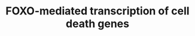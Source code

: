 ---
annotations:
- id: PW:0000717
  parent: regulatory pathway
  type: Pathway Ontology
  value: forkhead class O signaling pathway
authors:
- ReactomeTeam
- DeSl
description: FOXO transcription factors promote expression of several pro-apoptotic
  genes, such as FASLG (Brunet et al. 1999, Ciechomska et al. 2003, Chen et al. 2013,
  Li et al. 2015), PINK1 (Mei et al. 2009, Sengupta et al. 2011), BCL2L11 (BIM) (Gilley
  et al. 2003, Urbich et al. 2005, Chuang et al. 2007, Hughes et al. 2011, Chen et
  al. 2013, Wang et al. 2016), BCL6 (Tang et al. 2002, Fernandez de Mattos et al.
  2004, Shore et al. 2006) and BBC3 (PUMA) (Dudgeon et al. 2010, Hughes et al. 2011,
  Liu et al. 2015, Wu et al. 2016, Liu et al. 2017, Fitzwalter et al. 2018). FOXO-mediated
  induction of cell death genes is important during development, for example during
  nervous system development, where FOXO promotes neuronal death upon NGF withdrawal
  (Gilley et al. 2003), and also contributes to the tumor-suppressive role of FOXO
  factors (Arimoto Ishida et al. 2004). FOXO1 transcriptional activity is implicated
  in the cell death of enteric nervous system (ENS) precursors. RET signaling, which
  activates PI3K/AKT signaling, leading to inhibition of FOXO mediated transcription,
  ensures survival of ENS precursors (Srinivasan et al. 2005).<br>Transcription of
  the STK11 (LKB1) gene, encoding Serine/threonine-protein kinase STK11 (also known
  as Liver kinase B1), which regulates diverse cellular processes, including apoptosis,
  is directly stimulated by FOXO3 and FOXO4 (Lutzner et al. 2012).  View original
  pathway at [http://www.reactome.org/PathwayBrowser/#DIAGRAM=9614657 Reactome].
last-edited: 2021-01-25
organisms:
- Homo sapiens
redirect_from:
- /index.php/Pathway:WP4984
- /instance/WP4984
revision: null
schema-jsonld:
- '@context': https://schema.org/
  '@id': https://wikipathways.github.io/pathways/WP4984.html
  '@type': Dataset
  creator:
    '@type': Organization
    name: WikiPathways
  description: FOXO transcription factors promote expression of several pro-apoptotic
    genes, such as FASLG (Brunet et al. 1999, Ciechomska et al. 2003, Chen et al.
    2013, Li et al. 2015), PINK1 (Mei et al. 2009, Sengupta et al. 2011), BCL2L11
    (BIM) (Gilley et al. 2003, Urbich et al. 2005, Chuang et al. 2007, Hughes et al.
    2011, Chen et al. 2013, Wang et al. 2016), BCL6 (Tang et al. 2002, Fernandez de
    Mattos et al. 2004, Shore et al. 2006) and BBC3 (PUMA) (Dudgeon et al. 2010, Hughes
    et al. 2011, Liu et al. 2015, Wu et al. 2016, Liu et al. 2017, Fitzwalter et al.
    2018). FOXO-mediated induction of cell death genes is important during development,
    for example during nervous system development, where FOXO promotes neuronal death
    upon NGF withdrawal (Gilley et al. 2003), and also contributes to the tumor-suppressive
    role of FOXO factors (Arimoto Ishida et al. 2004). FOXO1 transcriptional activity
    is implicated in the cell death of enteric nervous system (ENS) precursors. RET
    signaling, which activates PI3K/AKT signaling, leading to inhibition of FOXO mediated
    transcription, ensures survival of ENS precursors (Srinivasan et al. 2005).<br>Transcription
    of the STK11 (LKB1) gene, encoding Serine/threonine-protein kinase STK11 (also
    known as Liver kinase B1), which regulates diverse cellular processes, including
    apoptosis, is directly stimulated by FOXO3 and FOXO4 (Lutzner et al. 2012).  View
    original pathway at [http://www.reactome.org/PathwayBrowser/#DIAGRAM=9614657 Reactome].
  keywords:
  - BBC3
  - BBC3 gene
  - 'BBC3 gene '
  - BCL2L11
  - BCL2L11 gene
  - 'BCL2L11 gene '
  - BCL6
  - BCL6 gene
  - 'BCL6 gene '
  - CITED2
  - CITED2 gene
  - 'CITED2 gene '
  - 'CREBBP '
  - CREBBP,EP300
  - DDIT3
  - 'EP300 '
  - FASLG gene
  - 'FASLG gene '
  - FASLG(1-281)
  - 'FOXO1 '
  - FOXO1,FOXO3
  - FOXO1,FOXO3,(FOXO4)
  - FOXO1,FOXO3,(FOXO4):FASLG gene
  - FOXO1,FOXO3,(FOXO4):NF-Y:CREBBP,EP300:BCL2L11 gene
  - FOXO1,FOXO3:CITED2
  - FOXO1,FOXO3:PINK1
  - 'FOXO3 '
  - FOXO3,(FOXO1)
  - FOXO3,(FOXO1):BBC3
  - FOXO3,FOXO4
  - FOXO3,FOXO4,(FOXO1)
  - FOXO3,FOXO4,(FOXO1):BCL6 gene
  - FOXO3,FOXO4:STK11
  - 'FOXO4 '
  - NF-Y
  - NF-Y:CREBBP,EP300:BCL2L11 gene
  - 'NFYA '
  - 'NFYB '
  - 'NFYC '
  - PINK1
  - PINK1 gene
  - 'PINK1 gene '
  - STK11
  - STK11 gene
  - 'STK11 gene '
  - gene
  license: CC0
  name: FOXO-mediated transcription of cell death genes
seo: CreativeWork
title: FOXO-mediated transcription of cell death genes
wpid: WP4984
---